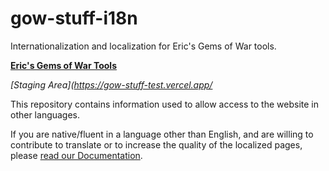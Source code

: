 # gow-stuff-i18n
Internationalization and localization for Eric's Gems of War tools.

**[Eric's Gems of War Tools](https://gow-stuff.vercel.app/)**

*[Staging Area](https://gow-stuff-test.vercel.app/*

This repository contains information used to allow access to the website in other languages.

If you are native/fluent in a language other than English, and are willing to contribute to translate or to increase the quality of the localized pages, please [read our Documentation](https://github.com/MasterEric/gow-stuff-i18n/wiki/Contributing).
